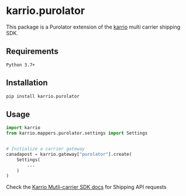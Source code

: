 # karrio.purolator

This package is a Purolator extension of the [karrio](https://pypi.org/project/karrio) multi carrier shipping SDK.

## Requirements

`Python 3.7+`

## Installation

```bash
pip install karrio.purolator
```

## Usage

```python
import karrio
from karrio.mappers.purolator.settings import Settings


# Initialize a carrier gateway
canadapost = karrio.gateway["purolator"].create(
    Settings(
        ...
    )
)
```

Check the [Karrio Mutli-carrier SDK docs](https://sdk.karrio.com) for Shipping API requests
